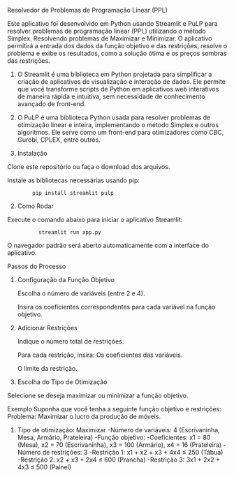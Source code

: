 Resolvedor de Problemas de Programação Linear (PPL) 

Este aplicativo foi desenvolvido em Python usando Streamlit e PuLP para resolver problemas de programação linear (PPL) utilizando o método Simplex. Resolvendo problemas de Maximizar e Minimizar. O aplicativo permitirá a entrada dos dados da função objetivo e das restrições, resolve o problema e exibe os resultados, como a solução ótima e os preços sombras das restrições. 
  1. O Streamlit é uma biblioteca em Python projetada para simplificar a criação de aplicativos de visualização e interação de dados. Ele permite que você transforme scripts de Python em aplicativos web interativos de maneira rápida e intuitiva, sem necessidade de conhecimento avançado de front-end.
  2. O PuLP é uma biblioteca Python usada para resolver problemas de otimização linear e inteira, implementando o método Simplex e outros algoritmos. Ele serve como um front-end para otimizadores como CBC, Gurobi, CPLEX, entre outros.

  

1. Instalação 

Clone este repositório ou faça o download dos arquivos. 

Instale as bibliotecas necessárias usando pip: 

            pip install streamlit pulp 

  

2. Como Rodar 

Execute o comando abaixo para iniciar o aplicativo Streamlit: 

              streamlit run app.py 

O navegador padrão será aberto automaticamente com a interface do aplicativo. 

  
Passos do Processo 

1. Configuração da Função Objetivo 

   Escolha o número de variáveis (entre 2 e 4). 

   Insira os coeficientes correspondentes para cada variável na função objetivo. 

  

2. Adicionar Restrições 

   Indique o número total de restrições. 

   Para cada restrição, insira: Os coeficientes das variáveis. 

   O limite da restrição. 

  
3. Escolha do Tipo de Otimização 
  
  Selecione se deseja maximizar ou minimizar a função objetivo. 


Exemplo 
Suponha que você tenha a seguinte função objetivo e restrições: 
Problema: Maximizar o lucro da produção de móveis.

1. Tipo de otimização: Maximizar 
-Número de variáveis: 4 (Escrivaninha, Mesa, Armário, Prateleira) 
-Função objetivo: 
-Coeficientes: x1 = 80 (Mesa), x2 = 70 (Escrivaninha), x3 = 100 (Armário), x4 = 16 (Prateleira) 
-Número de restrições: 3 
-Restrição 1: x1 + x2 + x3 + 4x4 ≤ 250 (Tábua) 
-Restrição 2: x2 + x3 + 2x4 ≤ 600 (Prancha) 
-Restrição 3: 3x1 + 2x2 + 4x3 ≤ 500 (Painel) 

 
